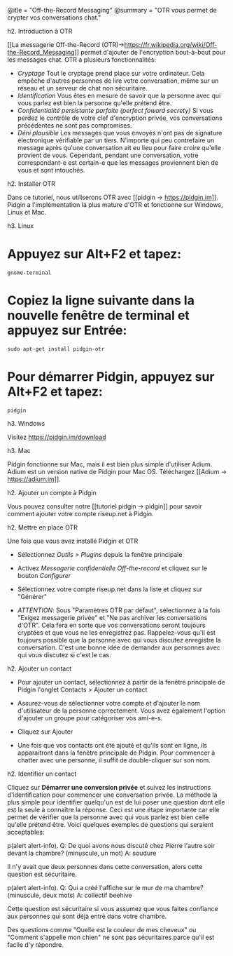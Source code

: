 @itle = "Off-the-Record Messaging"
@summary = "OTR vous permet de crypter vos conversations chat."

h2. Introduction à  OTR

[[La messagerie Off-the-Record (OTR)->https://fr.wikipedia.org/wiki/Off-the-Record_Messaging]] permet d'ajouter de l'encryption bout-à-bout pour les messages chat. OTR a plusieurs fonctionnalités:

* *Cryptage* Tout le cryptage prend place sur votre ordinateur. Cela empêche d'autres personnes de lire votre conversation, même sur un réseau et un serveur de chat non sécuritaire.
* *Identification* Vous êtes en mesure de savoir que la personne avec qui vous parlez est bien la personne qu'elle prétend être.
* *Confidentialité persistante parfaite (perfect foward secrety)* Si vous perdez le contrôle de votre clef d'encryption privée, vos conversations précédentes ne sont pas compromises.
* *Déni plausible* Les messages que vous envoyés n'ont pas de signature électronique vérifiable par un tiers. N'importe qui peu contrefaire un message après qu'une conversation ait eu lieu pour faire croire qu'elle provient de vous. Cependant, pendant une conversation, votre correspondant-e est certain-e que les messages proviennent bien de vous et sont intouchés.

h2. Installer OTR

Dans ce tutoriel, nous utiliserons OTR avec [[pidgin -> https://pidgin.im]]. Pidgin a l'implémentation la plus mature d'OTR et fonctionne sur Windows, Linux et Mac.

h3. Linux

# Appuyez sur Alt+F2 et tapez:
<code>gnome-terminal</code>
# Copiez la ligne suivante dans la nouvelle fenêtre de terminal et appuyez sur Entrée:
<code>sudo apt-get install pidgin-otr</code>
# Pour démarrer Pidgin, appuyez sur Alt+F2 et tapez:
<code>pidgin</code>

h3. Windows

Visitez https://pidgin.im/download

h3. Mac

Pidgin fonctionne sur Mac, mais il est bien plus simple d'utiliser Adium. Adium est un version native de Pidgin pour Mac OS. Téléchargez [[Adium -> https://adium.im]].

h2. Ajouter un compte à Pidgin

Vous pouvez consulter notre [[tutoriel pidgin -> pidgin]] pour savoir comment ajouter votre compte riseup.net à Pidgin.

h2. Mettre en place OTR

Une fois que vous avez installé Pidgin et OTR

* Sélectionnez *Outils > Plugins* depuis la fenêtre principale

* Activez *Messagerie confidentielle Off-the-record* et cliquez sur le bouton *Configurer*

* Sélectionnez votre compte riseup.net dans la liste et cliquez sur "Générer"

* *ATTENTION*: Sous "Paramètres OTR par défaut", sélectionnez à la fois "Exigez messagerie privée" et "Ne pas archiver les conversations d'OTR". Cela fera en sorte que vos conversations seront toujours cryptées et que vous ne les enregistrez pas. Rappelez-vous qu'il est toujours possible que la personne avec qui vous discutez enregistre la conversation. C'est une bonne idée de demander aux personnes avec qui vous discutez si c'est le cas.

h2. Ajouter un contact

* Pour ajouter un contact, sélectionnez à partir de la fenêtre principale de Pidgin l'onglet Contacts > Ajouter un contact

* Assurez-vous de sélectionner votre compte et d'ajouter le nom d'utilisateur de la personne correctement. Vous avez également l'option d'ajouter un groupe pour catégoriser vos ami-e-s.

* Cliquez sur Ajouter

* Une fois que vos contacts ont été ajouté et qu'ils sont en ligne, ils apparaitront dans la fenêtre principale de Pidgin. Pour commencer à chatter avec une personne, il suffit de double-cliquer sur son nom.

h2. Identifier un contact

Cliquez sur **Démarrer une conversion privée** et suivez les instructions d'identification pour commencer une conversation privée. La méthode la plus simple pour identifier quelqu'un est de lui poser une question dont elle est la seule à connaître la réponse. Ceci est une étape importante car elle permet de vérifier que la personne avec qui vous parlez est bien celle qu'elle prétend être. Voici quelques exemples de questions qui seraient acceptables:

p(alert alert-info). Q: De quoi avons nous discuté chez Pierre l'autre soir devant la chambre? (minuscule, un mot)
A: soudure

Il n'y avait que deux personnes dans cette conversation, alors cette question est sécuritaire.

p(alert alert-info). Q: Qui a créé l'affiche sur le mur de ma chambre? (minuscule, deux mots)
A: collectif beehive

Cette question est sécuritaire si vous assumez que vous faites confiance aux personnes qui sont déjà entré dans votre chambre.

Des questions comme "Quelle est la couleur de mes cheveux" ou "Comment s'appelle mon chien" ne sont pas sécuritaires parce qu'il est facile d'y répondre.
